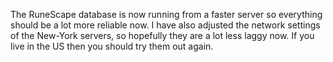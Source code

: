 The RuneScape database is now running from a faster server so everything should be a lot more reliable now. I have also adjusted the network settings of the New-York servers, so hopefully they are a lot less laggy now. If you live in the US then you should try them out again.

